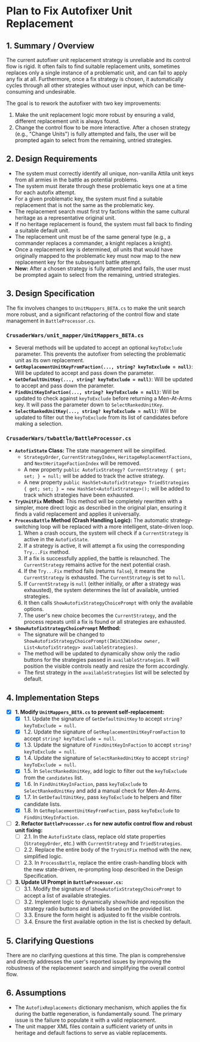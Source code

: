 # Plan to Fix Autofixer Unit Replacement

## 1. Summary / Overview

The current autofixer unit replacement strategy is unreliable and its control flow is rigid. It often fails to find suitable replacement units, sometimes replaces only a single instance of a problematic unit, and can fail to apply any fix at all. Furthermore, once a fix strategy is chosen, it automatically cycles through all other strategies without user input, which can be time-consuming and undesirable.

The goal is to rework the autofixer with two key improvements:
1.  Make the unit replacement logic more robust by ensuring a valid, different replacement unit is always found.
2.  Change the control flow to be more interactive. After a chosen strategy (e.g., "Change Units") is fully attempted and fails, the user will be prompted again to select from the remaining, untried strategies.

## 2. Design Requirements

- The system must correctly identify all unique, non-vanilla Attila unit keys from all armies in the battle as potential problems.
- The system must iterate through these problematic keys one at a time for each autofix attempt.
- For a given problematic key, the system must find a suitable replacement that is not the same as the problematic key.
- The replacement search must first try factions within the same cultural heritage as a representative original unit.
- If no heritage replacement is found, the system must fall back to finding a suitable default unit.
- The replacement unit must be of the same general type (e.g., a commander replaces a commander, a knight replaces a knight).
- Once a replacement key is determined, *all* units that would have originally mapped to the problematic key must now map to the new replacement key for the subsequent battle attempt.
- **New:** After a chosen strategy is fully attempted and fails, the user must be prompted again to select from the remaining, untried strategies.

## 3. Design Specification

The fix involves changes to `UnitMappers_BETA.cs` to make the unit search more robust, and a significant refactoring of the control flow and state management in `BattleProcessor.cs`.

### `CrusaderWars/unit_mapper/UnitMappers_BETA.cs`

- Several methods will be updated to accept an optional `keyToExclude` parameter. This prevents the autofixer from selecting the problematic unit as its own replacement.
- **`GetReplacementUnitKeyFromFaction(..., string? keyToExclude = null)`**: Will be updated to accept and pass down the parameter.
- **`GetDefaultUnitKey(..., string? keyToExclude = null)`**: Will be updated to accept and pass down the parameter.
- **`FindUnitKeyInFaction(..., string? keyToExclude = null)`**: Will be updated to check against `keyToExclude` before returning a Men-At-Arms key. It will pass the parameter down to `SelectRankedUnitKey`.
- **`SelectRankedUnitKey(..., string? keyToExclude = null)`**: Will be updated to filter out the `keyToExclude` from its list of candidates before making a selection.

### `CrusaderWars/twbattle/BattleProcessor.cs`

- **`AutofixState` Class:** The state management will be simplified.
    - `StrategyOrder`, `CurrentStrategyIndex`, `HeritageReplacementFactions`, and `NextHeritageFactionIndex` will be removed.
    - A new property `public AutofixStrategy? CurrentStrategy { get; set; } = null;` will be added to track the active strategy.
    - A new property `public HashSet<AutofixStrategy> TriedStrategies { get; set; } = new HashSet<AutofixStrategy>();` will be added to track which strategies have been exhausted.
- **`TryUnitFix` Method:** This method will be completely rewritten with a simpler, more direct logic as described in the original plan, ensuring it finds a valid replacement and applies it universally.
- **`ProcessBattle` Method (Crash Handling Logic):** The automatic strategy-switching loop will be replaced with a more intelligent, state-driven loop.
    1.  When a crash occurs, the system will check if a `CurrentStrategy` is active in the `AutofixState`.
    2.  If a strategy is active, it will attempt a fix using the corresponding `Try...Fix` method.
    3.  If a fix is successfully applied, the battle is relaunched. The `CurrentStrategy` remains active for the next potential crash.
    4.  If the `Try...Fix` method fails (returns `false`), it means the `CurrentStrategy` is exhausted. The `CurrentStrategy` is set to `null`.
    5.  If `CurrentStrategy` is `null` (either initially, or after a strategy was exhausted), the system determines the list of available, untried strategies.
    6.  It then calls `ShowAutofixStrategyChoicePrompt` with only the available options.
    7.  The user's new choice becomes the `CurrentStrategy`, and the process repeats until a fix is found or all strategies are exhausted.
- **`ShowAutofixStrategyChoicePrompt` Method:**
    - The signature will be changed to `ShowAutofixStrategyChoicePrompt(IWin32Window owner, List<AutofixStrategy> availableStrategies)`.
    - The method will be updated to dynamically show only the radio buttons for the strategies passed in `availableStrategies`. It will position the visible controls neatly and resize the form accordingly.
    - The first strategy in the `availableStrategies` list will be selected by default.

## 4. Implementation Steps

- [x] **1. Modify `UnitMappers_BETA.cs` to prevent self-replacement:**
    - [x] 1.1. Update the signature of `GetDefaultUnitKey` to accept `string? keyToExclude = null`.
    - [x] 1.2. Update the signature of `GetReplacementUnitKeyFromFaction` to accept `string? keyToExclude = null`.
    - [x] 1.3. Update the signature of `FindUnitKeyInFaction` to accept `string? keyToExclude = null`.
    - [x] 1.4. Update the signature of `SelectRankedUnitKey` to accept `string? keyToExclude = null`.
    - [x] 1.5. In `SelectRankedUnitKey`, add logic to filter out the `keyToExclude` from the `candidates` list.
    - [x] 1.6. In `FindUnitKeyInFaction`, pass `keyToExclude` to `SelectRankedUnitKey` and add a manual check for Men-At-Arms.
    - [x] 1.7. In `GetDefaultUnitKey`, pass `keyToExclude` to helpers and filter candidate lists.
    - [x] 1.8. In `GetReplacementUnitKeyFromFaction`, pass `keyToExclude` to `FindUnitKeyInFaction`.

- [ ] **2. Refactor `BattleProcessor.cs` for new autofix control flow and robust unit fixing:**
    - [ ] 2.1. In the `AutofixState` class, replace old state properties (`StrategyOrder`, etc.) with `CurrentStrategy` and `TriedStrategies`.
    - [ ] 2.2. Replace the entire body of the `TryUnitFix` method with the new, simplified logic.
    - [ ] 2.3. In `ProcessBattle`, replace the entire crash-handling block with the new state-driven, re-prompting loop described in the Design Specification.

- [ ] **3. Update UI Prompt in `BattleProcessor.cs`:**
    - [ ] 3.1. Modify the signature of `ShowAutofixStrategyChoicePrompt` to accept a list of available strategies.
    - [ ] 3.2. Implement logic to dynamically show/hide and reposition the strategy radio buttons and labels based on the provided list.
    - [ ] 3.3. Ensure the form height is adjusted to fit the visible controls.
    - [ ] 3.4. Ensure the first available option in the list is checked by default.

## 5. Clarifying Questions

There are no clarifying questions at this time. The plan is comprehensive and directly addresses the user's reported issues by improving the robustness of the replacement search and simplifying the overall control flow.

## 6. Assumptions

- The `AutofixReplacements` dictionary mechanism, which applies the fix during the battle regeneration, is fundamentally sound. The primary issue is the failure to populate it with a valid replacement.
- The unit mapper XML files contain a sufficient variety of units in heritage and default factions to serve as viable replacements.
